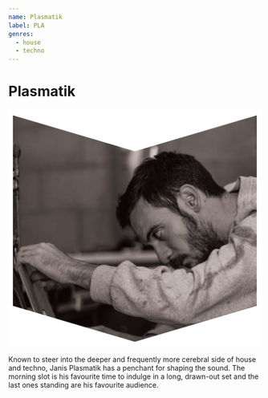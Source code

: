 ```yaml
---
name: Plasmatik
label: PLA
genres:
  - house
  - techno
---
```


# Plasmatik

![](./assets/images/PLASMATIK.png)

Known to steer into the deeper and frequently more cerebral side of house and techno, Janis Plasmatik has a penchant for shaping the sound. The morning slot is his favourite time to indulge in a long, drawn-out set and the last ones standing are his favourite audience.
